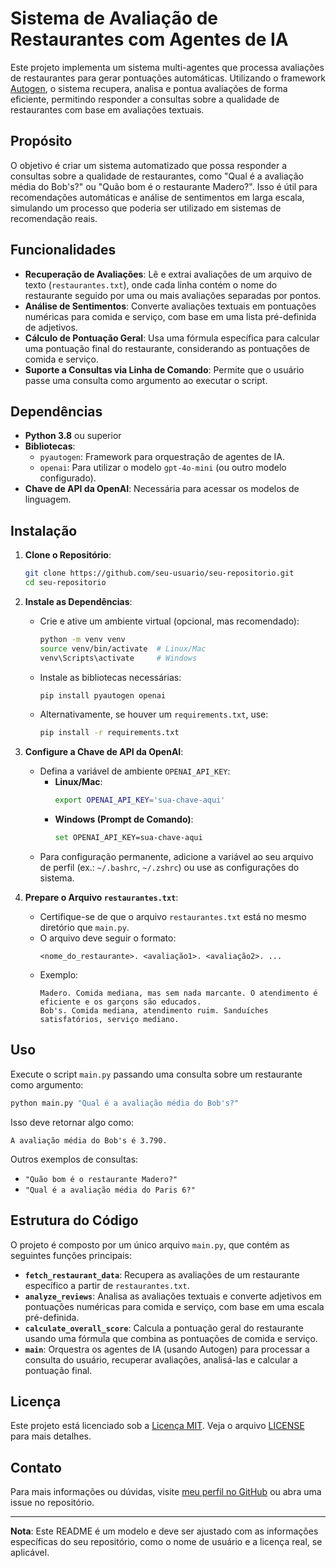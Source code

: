 # Sistema de Avaliação de Restaurantes com Agentes de IA

Este projeto implementa um sistema multi-agentes que processa avaliações de restaurantes para gerar pontuações automáticas. Utilizando o framework [Autogen](https://github.com/microsoft/autogen), o sistema recupera, analisa e pontua avaliações de forma eficiente, permitindo responder a consultas sobre a qualidade de restaurantes com base em avaliações textuais.

## Propósito

O objetivo é criar um sistema automatizado que possa responder a consultas sobre a qualidade de restaurantes, como "Qual é a avaliação média do Bob's?" ou "Quão bom é o restaurante Madero?". Isso é útil para recomendações automáticas e análise de sentimentos em larga escala, simulando um processo que poderia ser utilizado em sistemas de recomendação reais.

## Funcionalidades

- **Recuperação de Avaliações**: Lê e extrai avaliações de um arquivo de texto (`restaurantes.txt`), onde cada linha contém o nome do restaurante seguido por uma ou mais avaliações separadas por pontos.
- **Análise de Sentimentos**: Converte avaliações textuais em pontuações numéricas para comida e serviço, com base em uma lista pré-definida de adjetivos.
- **Cálculo de Pontuação Geral**: Usa uma fórmula específica para calcular uma pontuação final do restaurante, considerando as pontuações de comida e serviço.
- **Suporte a Consultas via Linha de Comando**: Permite que o usuário passe uma consulta como argumento ao executar o script.

## Dependências

- **Python 3.8** ou superior
- **Bibliotecas**:
  - `pyautogen`: Framework para orquestração de agentes de IA.
  - `openai`: Para utilizar o modelo `gpt-4o-mini` (ou outro modelo configurado).
- **Chave de API da OpenAI**: Necessária para acessar os modelos de linguagem.

## Instalação

1. **Clone o Repositório**:
   ```bash
   git clone https://github.com/seu-usuario/seu-repositorio.git
   cd seu-repositorio
   ```

2. **Instale as Dependências**:
   - Crie e ative um ambiente virtual (opcional, mas recomendado):
     ```bash
     python -m venv venv
     source venv/bin/activate  # Linux/Mac
     venv\Scripts\activate     # Windows
     ```
   - Instale as bibliotecas necessárias:
     ```bash
     pip install pyautogen openai
     ```
   - Alternativamente, se houver um `requirements.txt`, use:
     ```bash
     pip install -r requirements.txt
     ```

3. **Configure a Chave de API da OpenAI**:
   - Defina a variável de ambiente `OPENAI_API_KEY`:
     - **Linux/Mac**:
       ```bash
       export OPENAI_API_KEY='sua-chave-aqui'
       ```
     - **Windows (Prompt de Comando)**:
       ```bash
       set OPENAI_API_KEY=sua-chave-aqui
       ```
   - Para configuração permanente, adicione a variável ao seu arquivo de perfil (ex.: `~/.bashrc`, `~/.zshrc`) ou use as configurações do sistema.

4. **Prepare o Arquivo `restaurantes.txt`**:
   - Certifique-se de que o arquivo `restaurantes.txt` está no mesmo diretório que `main.py`.
   - O arquivo deve seguir o formato:
     ```
     <nome_do_restaurante>. <avaliação1>. <avaliação2>. ...
     ```
   - Exemplo:
     ```
     Madero. Comida mediana, mas sem nada marcante. O atendimento é eficiente e os garçons são educados.
     Bob's. Comida mediana, atendimento ruim. Sanduíches satisfatórios, serviço mediano.
     ```

## Uso

Execute o script `main.py` passando uma consulta sobre um restaurante como argumento:

```bash
python main.py "Qual é a avaliação média do Bob's?"
```

Isso deve retornar algo como:

```
A avaliação média do Bob's é 3.790.
```

Outros exemplos de consultas:
- `"Quão bom é o restaurante Madero?"`
- `"Qual é a avaliação média do Paris 6?"`

## Estrutura do Código

O projeto é composto por um único arquivo `main.py`, que contém as seguintes funções principais:

- **`fetch_restaurant_data`**: Recupera as avaliações de um restaurante específico a partir de `restaurantes.txt`.
- **`analyze_reviews`**: Analisa as avaliações textuais e converte adjetivos em pontuações numéricas para comida e serviço, com base em uma escala pré-definida.
- **`calculate_overall_score`**: Calcula a pontuação geral do restaurante usando uma fórmula que combina as pontuações de comida e serviço.
- **`main`**: Orquestra os agentes de IA (usando Autogen) para processar a consulta do usuário, recuperar avaliações, analisá-las e calcular a pontuação final.

## Licença

Este projeto está licenciado sob a [Licença MIT](LICENSE). Veja o arquivo [LICENSE](LICENSE) para mais detalhes.

## Contato

Para mais informações ou dúvidas, visite [meu perfil no GitHub](https://github.com/seu-usuario) ou abra uma issue no repositório.

---

**Nota**: Este README é um modelo e deve ser ajustado com as informações específicas do seu repositório, como o nome de usuário e a licença real, se aplicável.